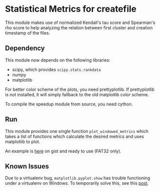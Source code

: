 
Statistical Metrics for createfile
====

This module makes use of normalized Kendall's tau score and Spearman's rho
score to help analyzing the relation between first cluster and creation
timestamp of the files.

Dependency
----
This module now depends on the following libraries:
* scipy, which provides `scipy.stats.rankdata`
* numpy
* matplotlib

For better color scheme of the plots, you need prettyplotlib. If
prettyplotlib is not installed, it will simply fallback to the old
matplotlib color scheme.

To compile the speedup module from source, you need cython.

Run
----
This module provides one single function `plot_windowed_metrics` which
takes a list of functions which calculate the desired metrics and uses
matplotlib to plot.

An example is
[here](https://gist.github.com/mad4alcohol/491033b9ba3b43b6551f ) on gist
and ready to use (FAT32 only).

Known Issues
----
Due to a virtualenv bug, `matplotlib.pyplot.show` has trouble functioning
under a virtualenv on Windows. To temporarily solve this, see this
[post](https://github.com/pypa/virtualenv/issues/93 ).

